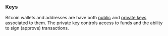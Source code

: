 ### Keys

Bitcoin wallets and addresses are have both [public](#public-key) and [private keys](#private-key) associated to them. The private key controls access to funds and the ability to sign (approve) transactions.
